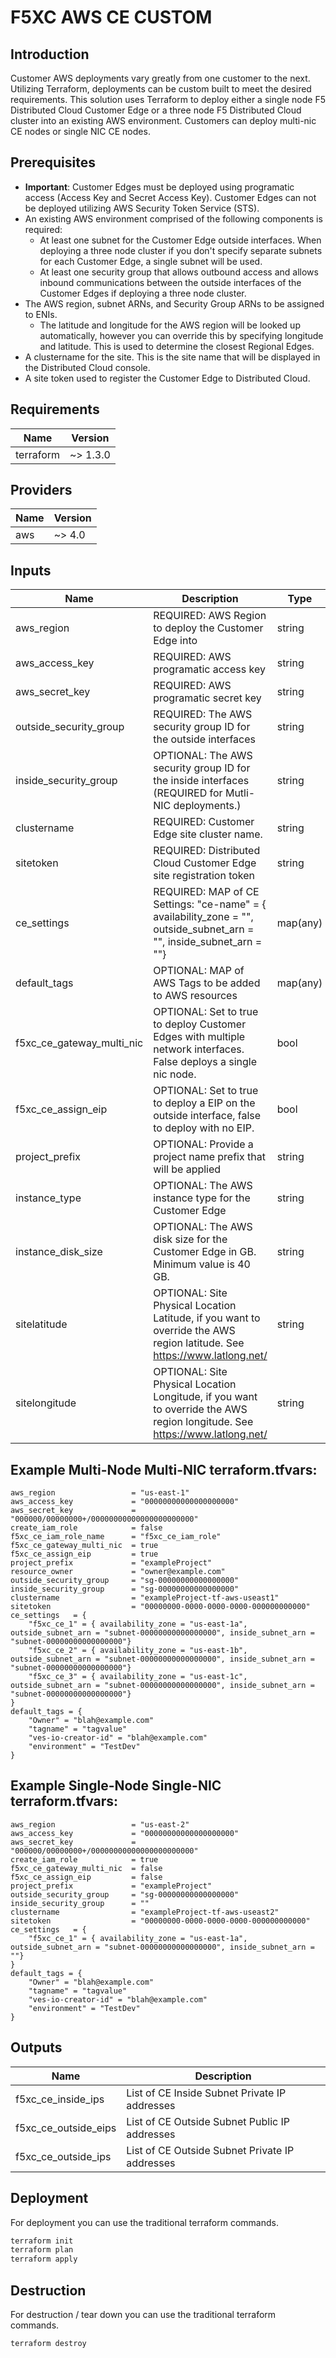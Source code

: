 # F5XC AWS CE CUSTOM

## Introduction

Customer AWS deployments vary greatly from one customer to the next.  Utilizing Terraform, deployments can be custom built to meet the desired requirements.  This solution uses Terraform to deploy either a single node F5 Distributed Cloud Customer Edge or a three node F5 Distributed Cloud cluster into an existing AWS environment.  Customers can deploy multi-nic CE nodes or single NIC CE nodes.

## Prerequisites
- **Important**: Customer Edges must be deployed using programatic access (Access Key and Secret Access Key). Customer Edges can not be deployed utilizing AWS Security Token Service (STS).
- An existing AWS environment comprised of the following components is required:
  - At least one subnet for the Customer Edge outside interfaces.  When deploying a three node cluster if you don't specify separate subnets for each Customer Edge, a single subnet will be used.
  - At least one security group that allows outbound access and allows inbound communications between the outside interfaces of the Customer Edges if deploying a three node cluster.
- The AWS region, subnet ARNs, and Security Group ARNs to be assigned to ENIs.
  - The latitude and longitude for the AWS region will be looked up automatically, however you can override this by specifying longitude and latitude.  This is used to determine the closest Regional Edges.
- A clustername for the site.  This is the site name that will be displayed in the Distributed Cloud console.
- A site token used to register the Customer Edge to Distributed Cloud.

## Requirements

| Name | Version |
|------|---------|
| terraform | ~> 1.3.0 |

## Providers

| Name | Version |
|------|---------|
| aws | ~> 4.0 |

## Inputs
| Name                       | Description | Type | Default |
| -----                      | ----------- | ---- | ------- | 
| aws_region                 | REQUIRED: AWS Region to deploy the Customer Edge into                                                                      | string   |                                      |
| aws_access_key             | REQUIRED: AWS programatic access key                                                                                       | string   |                                      |
| aws_secret_key             | REQUIRED: AWS programatic secret key                                                                                       | string   |                                      |
| outside_security_group     | REQUIRED: The AWS security group ID for the outside interfaces                                                             | string   |                                      |
| inside_security_group      | OPTIONAL: The AWS security group ID for the inside interfaces  (REQUIRED for Mutli-NIC deployments.)                       | string   |                                      | 
| clustername                | REQUIRED: Customer Edge site cluster name.                                                                                 | string   |                                      |
| sitetoken                  | REQUIRED: Distributed Cloud Customer Edge site registration token                                                          | string   |                                      |
| ce_settings                | REQUIRED: MAP of CE Settings: "ce-name" = { availability_zone = "", outside_subnet_arn = "", inside_subnet_arn = ""}       | map(any) |                                      |
| default_tags               | OPTIONAL: MAP of AWS Tags to be added to AWS resources                                                                     | map(any) |                                      |
| f5xc_ce_gateway_multi_nic  | OPTIONAL: Set to true to deploy Customer Edges with multiple network interfaces. False deploys a single nic node.          | bool     | false                                |
| f5xc_ce_assign_eip         | OPTIONAL: Set to true to deploy a EIP on the outside interface, false to deploy with no EIP.                               | bool     | false                                |
| project_prefix             | OPTIONAL: Provide a project name prefix that will be applied                                                               | string   | demo                                 |
| instance_type              | OPTIONAL: The AWS instance type for the Customer Edge                                                                      | string   | t3.xlarge                            |
| instance_disk_size         | OPTIONAL: The AWS disk size for the Customer Edge in GB.  Minimum value is 40 GB.                                          | string   | 80                                   |
| sitelatitude               | OPTIONAL: Site Physical Location Latitude, if you want to override the AWS region latitude. See https://www.latlong.net/   | string   |                                      |
| sitelongitude              | OPTIONAL: Site Physical Location Longitude, if you want to override the AWS region longitude. See https://www.latlong.net/ | string   |                                      |

## Example Multi-Node Multi-NIC terraform.tfvars:
```
aws_region                 = "us-east-1"
aws_access_key             = "00000000000000000000"
aws_secret_key             = "000000/00000000+/00000000000000000000000"
create_iam_role            = false
f5xc_ce_iam_role_name      = "f5xc_ce_iam_role"
f5xc_ce_gateway_multi_nic  = true
f5xc_ce_assign_eip         = true
project_prefix             = "exampleProject"
resource_owner             = "owner@example.com"
outside_security_group     = "sg-00000000000000000"
inside_security_group      = "sg-00000000000000000"
clustername                = "exampleProject-tf-aws-useast1"
sitetoken                  = "00000000-0000-0000-0000-000000000000"
ce_settings   = {
    "f5xc_ce_1" = { availability_zone = "us-east-1a", outside_subnet_arn = "subnet-00000000000000000", inside_subnet_arn = "subnet-00000000000000000"}
    "f5xc_ce_2" = { availability_zone = "us-east-1b", outside_subnet_arn = "subnet-00000000000000000", inside_subnet_arn = "subnet-00000000000000000"}
    "f5xc_ce_3" = { availability_zone = "us-east-1c", outside_subnet_arn = "subnet-00000000000000000", inside_subnet_arn = "subnet-00000000000000000"}
}
default_tags = {
    "Owner" = "blah@example.com"
    "tagname" = "tagvalue"
    "ves-io-creator-id" = "blah@example.com"
    "environment" = "TestDev"
}
```

## Example Single-Node Single-NIC terraform.tfvars:
```
aws_region                 = "us-east-2"
aws_access_key             = "00000000000000000000"
aws_secret_key             = "000000/00000000+/00000000000000000000000"
create_iam_role            = true
f5xc_ce_gateway_multi_nic  = false
f5xc_ce_assign_eip         = false
project_prefix             = "exampleProject"
outside_security_group     = "sg-00000000000000000"
inside_security_group      = ""
clustername                = "exampleProject-tf-aws-useast2"
sitetoken                  = "00000000-0000-0000-0000-000000000000"
ce_settings   = {
    "f5xc_ce_1" = { availability_zone = "us-east-1a", outside_subnet_arn = "subnet-00000000000000000", inside_subnet_arn = ""}
}
default_tags = {
    "Owner" = "blah@example.com"
    "tagname" = "tagvalue"
    "ves-io-creator-id" = "blah@example.com"
    "environment" = "TestDev"
}
```

## Outputs
| Name | Description |
|------|-------------|
| f5xc_ce_inside_ips   | List of CE Inside Subnet Private IP addresses  |
| f5xc_ce_outside_eips | List of CE Outside Subnet Public IP addresses  |
| f5xc_ce_outside_ips  | List of CE Outside Subnet Private IP addresses | 

## Deployment
For deployment you can use the traditional terraform commands.

```bash
terraform init
terraform plan
terraform apply
```

## Destruction

For destruction / tear down you can use the traditional terraform commands.

```bash
terraform destroy
```

